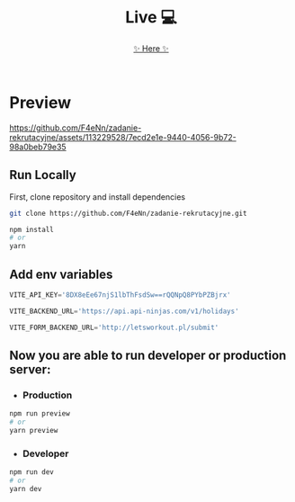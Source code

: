 
<h1 align='center'>Live 💻</h1> 

<p align='center'><a target='_blank' href='https://zadanie-rekrutacyjne-thinkfirst.netlify.app/' align='center' >✨ Here ✨</a></p>

</br>

# Preview

https://github.com/F4eNn/zadanie-rekrutacyjne/assets/113229528/7ecd2e1e-9440-4056-9b72-98a0beb79e35




## Run Locally

First, clone repository and install dependencies
```bash
git clone https://github.com/F4eNn/zadanie-rekrutacyjne.git
```
```bash
npm install
# or
yarn 
```
## Add env variables

```js
VITE_API_KEY='8DX8eEe67njS1lbThFsdSw==rQQNpQ8PYbPZBjrx'

VITE_BACKEND_URL='https://api.api-ninjas.com/v1/holidays'

VITE_FORM_BACKEND_URL='http://letsworkout.pl/submit'
```

## Now you are able to run developer or production server:

 - ### Production
```bash
npm run preview
# or
yarn preview
```
 - ### Developer
```bash
npm run dev
# or
yarn dev
```
